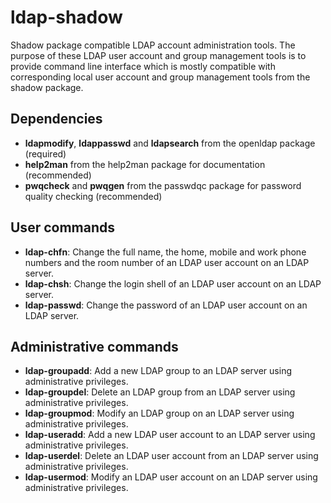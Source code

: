 ldap-shadow
===========

Shadow package compatible LDAP account administration tools.
The purpose of these LDAP user account and group management tools is to provide
command line interface which is mostly compatible with corresponding local user
account and group management tools from the shadow package.

Dependencies
------------

 * **ldapmodify**, **ldappasswd** and **ldapsearch**
   from the openldap package (required)
 * **help2man**
   from the help2man package for documentation (recommended)
 * **pwqcheck** and **pwqgen**
   from the passwdqc package for password quality checking (recommended)

User commands
-------------

 * **ldap-chfn**:   Change the full name, the home, mobile and work phone
                    numbers and the room number of an LDAP user account on
                    an LDAP server.
 * **ldap-chsh**:   Change the login shell of an LDAP user account on an LDAP
                    server.
 * **ldap-passwd**: Change the password of an LDAP user account on an LDAP
                    server.

Administrative commands
-----------------------

 * **ldap-groupadd**: Add a new LDAP group to an LDAP server
                      using administrative privileges.
 * **ldap-groupdel**: Delete an LDAP group from an LDAP server
                      using administrative privileges.
 * **ldap-groupmod**: Modify an LDAP group on an LDAP server
                      using administrative privileges.
 * **ldap-useradd**:  Add a new LDAP user account to an LDAP server
                      using administrative privileges.
 * **ldap-userdel**:  Delete an LDAP user account from an LDAP server
                      using administrative privileges.
 * **ldap-usermod**:  Modify an LDAP user account on an LDAP server
                      using administrative privileges.
